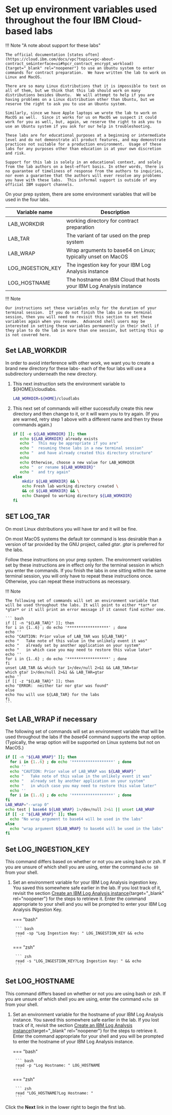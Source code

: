 # Set up environment variables used throughout the four IBM Cloud-based labs

!!! Note "A note about support for these labs"

    The official documentation [states often](https://cloud.ibm.com/docs/vpc?topic=vpc-about-contract_se&interface=ui#hpcr_contract_encrypt_workload){target="_blank" rel="noopener"} to use an Ubuntu system to enter commands for contract preparation.  We have written the lab to work on Linux and MacOS.   

    There are so many Linux distributions that it is impossible to test on all of them, but we think that this lab should work on many distributions besides Ubuntu.  We will attempt to help if you are having problems on a Linux distribution other than Ubuntu, but we reserve the right to ask you to use an Ubuntu system.

    Similarly, since we have Apple laptops we wrote the lab to work on MacOS as well.  Since it works for us on MacOS we suspect it could work for you as well, but, again, we reserve the right to ask you to use an Ubuntu system if you ask for our help in troubleshooting.

    These labs are for educational purposes at a beginning or intermediate level and do not demonstrate all product features, and may demonstrate practices not suitable for a production environment.  Usage of these labs for any purposes other than education is at your own discretion and risk. 

    Support for this lab is solely in an educational context, and solely from the lab authors on a best-effort basis. In other words, there is no guarantee of timeliness of response from the authors to inquiries, nor even a guarantee that the authors will ever resolve any problems you have with these labs.  This informal support is outside of any official IBM support channels.

On your prep system, there are some environment variables that will be used in the four labs.

| Variable name | Description |
|---|---|
| LAB_WORKDIR | working directory for contract preparation |
| LAB_TAR | The variant of tar used on the prep system |
| LAB_WRAP | Wrap arguments to base64 on Linux; typically unset on MacOS |
| LOG_INGESTION_KEY | The ingestion key for your IBM Log Analysis instance |
| LOG_HOSTNAME | The hostname on IBM Cloud that hosts your IBM Log Analysis instance |

!!! Note

    Our instructions set these variables only for the duration of your terminal session.  If you do not finish the labs in one terminal session, then you will need to revisit this section to set these variables again when you resume.  Advanced shell users may be interested in setting these variables permanently in their shell if they plan to do the lab in more than one session, but setting this up is not covered here.

## Set LAB_WORKDIR

In order to avoid interference with other work, we want you to create a brand new directory for these labs- each of the four labs will use a subdirectory underneath the new directory.

1. This next instruction sets the environment variable to ${HOME}/cloudlabs.

    ``` bash
    LAB_WORKDIR=${HOME}/cloudlabs
    ```


2. This next set of commands will either successfully create this new directory and then change to it, or it will warn you to try again.  (If you are warned, retry step 1 above with a different name and then try these commands again.)

    ``` bash
    if [[ -e ${LAB_WORKDIR} ]]; then
       echo ${LAB_WORKDIR} already exists
       echo "  This may be appropriate if you are"
       echo "  resuming these labs in a new terminal session"
       echo "  and have already created this directory structure"
       echo
       echo Otherwise, choose a new value for LAB_WORKDIR
       echo "  or rename ${LAB_WORKDIR}"
       echo "  and try again"
    else
        mkdir ${LAB_WORKDIR} && \
        echo Fresh lab working directory created \
        && cd ${LAB_WORKDIR} && \
        echo Changed to working directory ${LAB_WORKDIR}
    fi
    ```

## SET LOG_TAR

On most Linux distributions you will have *tar* and it will be fine.

On most MacOS systems the default *tar* command is less desirable than a version of tar provided by the GNU project, called *gtar*. *gtar* is preferred for the labs.

Follow these instructions on your prep system.  The environment variables set by these instructions are in effect only for the terminal session in which you enter the commands. If you finish the labs in one sitting within the same terminal session, you will only have to repeat these instructions once.  Otherwise, you can repeat these instructions as necessary.

!!! Note

	The following set of commands will set an environment variable that will be used throughout the labs. It will point to either *tar* or *gtar* or it will print an error message if it cannot find either one.

	``` bash
	if [[ -n "${LAB_TAR}" ]]; then
	for i in {1..6} ; do echo '******************' ; done
	echo ''
	echo "CAUTION: Prior value of LAB_TAR was ${LAB_TAR}"
	echo "   Take note of this value in the unlikely event it was"
	echo "   already set by another application on your system"
	echo "   in which case you may need to restore this value later"
	echo ''
	for i in {1..6} ; do echo '******************' ; done
	fi
	unset LAB_TAR && which tar 1>/dev/null 2>&1 && LAB_TAR=tar
	which gtar 1>/dev/null 2>&1 && LAB_TAR=gtar
	echo ''
	if [[ -z "${LAB_TAR}" ]]; then 
	echo "ERROR:  neither tar nor gtar was found" 
	else
	echo You will use ${LAB_TAR} for the labs
	fi
	```

## Set LAB_WRAP if necessary

The following set of commands will set an environment variable that will be used throughout the labs if the *base64* command supports the *wrap* option. (Typically, the wrap option will be supported on Linux systems but not on MacOS.)

``` bash
if [[ -n "${LAB_WRAP}" ]]; then
  for i in {1..6} ; do echo '******************' ; done
  echo ''
  echo "CAUTION: Prior value of LAB_WRAP was ${LAB_WRAP}"
  echo "   Take note of this value in the unlikely event it was"
  echo "   already set by another application on your system"
  echo "   in which case you may need to restore this value later"
  echo ''
  for i in {1..6} ; do echo '******************' ; done
fi
LAB_WRAP="--wrap 0"
echo test | base64 ${LAB_WRAP} 1>/dev/null 2>&1 || unset LAB_WRAP 
if [[ -z "${LAB_WRAP}" ]]; then
  echo "No wrap argument to base64 will be used in the labs"
else  
  echo "wrap argument ${LAB_WRAP} to base64 will be used in the labs"
fi
```

## Set LOG_INGESTION_KEY

This command differs based on whether or not you are using bash or zsh.  If you are unsure of which shell you are using, enter the command `echo $0` from your shell.

1. Set an environment variable for your IBM Log Analysis ingestion key. You saved this somewhere safe earlier in the lab.  If you lost track of it, revisit the section [Create an IBM Log Analysis instance](../ibmlog/#retrieve-your-ibm-log-analysis-instances-ingestion-key){target="_blank" rel="noopener"} for the steps to retrieve it. Enter the command appropriate to your shell and you will be prompted to enter your IBM Log Analysis INgestion Key.

	=== "bash"

		``` bash
		read -sp "Log Ingestion Key: " LOG_INGESTION_KEY && echo
		```

	=== "zsh"

		``` zsh
		read -s "LOG_INGESTION_KEY?Log Ingestion Key: " && echo
		```
       
## Set LOG_HOSTNAME

This command differs based on whether or not you are using bash or zsh.  If you are unsure of which shell you are using, enter the command `echo $0` from your shell.

1. Set an environment variable for the hostname of your IBM Log Analysis instance. You saved this somewhere safe earlier in the lab. If you lost track of it, revisit the section [Create an IBM Log Analysis instance](../ibmlog/#retrieve-your-ibm-log-analysis-instances-host-name){target="_blank" rel="noopener"} for the steps to retrieve it. Enter the command appropriate for your shell and you will be prompted to enter the hostname of your IBM Log Analysis instance.
    
	=== "bash"

		``` bash
		read -p "Log Hostname: " LOG_HOSTNAME
		```

	=== "zsh"

		``` zsh
		read "LOG_HOSTNAME?Log Hostname: "
		```
      
Click the **Next** link in the lower right to begin the first lab.

